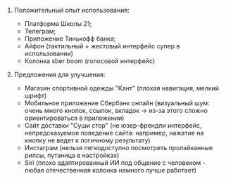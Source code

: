 1. Положительный опыт использования:
    + Платформа Школы 21;
    + Телеграм;
    + Приложение Тинькофф банка;
    + Айфон (тактильный + жестовый интерфейс супер в использовании)
    + Колонка sber boom (голосовой интерфейс)

2. Предложения для улучшения:
    + Магазин спортивной одежды "Кант" (плохая навигация, мелкий шрифт)
    + Мобильное приложение Сбербанк онлайн (визуальный шум: очень много кнопок, ссылок, вкладок -> из-за этого сложно ориентироваться в приложении)
    + Сайт доставки "Суши стор" (не юзер-френдли интерфейс, непредсказуемое поведение сайта: например, нажатие на кнопку не ведет к логичному результату)
    + Инстаграм (нельзя легкодоступно посмотреть пролайканные рилсы, путаница в настройках)
    + Siri (плохо адаптированный ИИ под общение с человеком - любая отечественная колонка намного лучше работает)